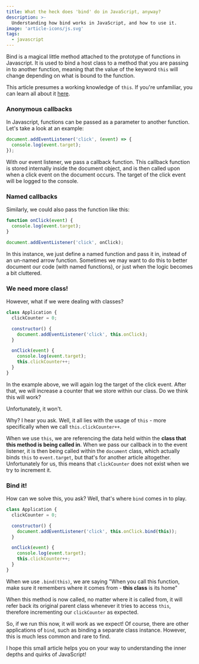 ```yaml
---
title: What the heck does 'bind' do in JavaScript, anyway?
description: >-
  Understanding how bind works in JavaScript, and how to use it.
image: 'article-icons/js.svg'
tags:
  - javascript
---
```


Bind is a magical little method attached to the prototype of functions in Javascript. It is used to bind a host class to a method that you are passing in to another function, meaning that the value of the keyword `this` will change depending on what is bound to the function.

This article presumes a working knowledge of `this`. If you're unfamiliar, you can learn all about it [here](https://codeburst.io/all-about-this-and-new-keywords-in-javascript-38039f71780c).

### Anonymous callbacks

In Javascript, functions can be passed as a parameter to another function. Let's take a look at an example:

```js
document.addEventListener('click', (event) => {
  console.log(event.target);
});
```

With our event listener, we pass a callback function. This callback function is stored internally inside the document object, and is then called upon when a click event on the document occurs. The target of the click event will be logged to the console.

### Named callbacks

Similarly, we could also pass the function like this:

```js
function onClick(event) {
  console.log(event.target);
}

document.addEventListener('click', onClick);
```

In this instance, we just define a named function and pass it in, instead of an un-named arrow function. Sometimes we may want to do this to better document our code (with named functions), or just when the logic becomes a bit cluttered.

### We need more class!

However, what if we were dealing with classes?

```js
class Application {
  clickCounter = 0;

  constructor() {
    document.addEventListener('click', this.onClick);
  }

  onClick(event) {
    console.log(event.target);
    this.clickCounter++;
  }
}
```

In the example above, we will again log the target of the click event. After that, we will increase a counter that we store within our class. Do we think this will work?

Unfortunately, it won't.

Why? I hear you ask. Well, it all lies with the usage of `this` - more specifically when we call `this.clickCounter++`.

When we use `this`, we are referencing the data held within the **class that this method is being called in**. When we pass our callback in to the event listener, it is then being called within the `document` class, which actually binds `this` to `event.target`, but that's for another article altogether. Unfortunately for us, this means that `clickCounter` does not exist when we try to increment it.

### Bind it!

How can we solve this, you ask? Well, that's where `bind` comes in to play.

```js
class Application {
  clickCounter = 0;

  constructor() {
    document.addEventListener('click', this.onClick.bind(this));
  }

  onClick(event) {
    console.log(event.target);
    this.clickCounter++;
  }
}
```

When we use `.bind(this)`, we are saying "When you call this function, make sure it remembers where it comes from - **this class** is its home"

When this method is now called, no matter where it is called from, it will refer back its original parent class whenever it tries to access `this`, therefore incrementing our `clickCounter` as expected.

So, if we run this now, it will work as we expect! Of course, there are other applications of `bind`, such as binding a separate class instance. However, this is much less common and rare to find.

I hope this small article helps you on your way to understanding the inner depths and quirks of JavaScript!
